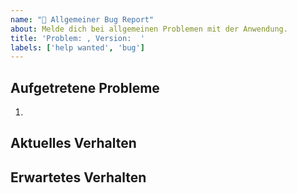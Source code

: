 ```yaml
---
name: "🐛 Allgemeiner Bug Report"
about: Melde dich bei allgemeinen Problemen mit der Anwendung.
title: 'Problem: , Version:  '
labels: ['help wanted', 'bug']
---
```

<!--
  Bitte beschreibe möglichst genau was deine Probleme sind.
-->

## Aufgetretene Probleme

1.

## Aktuelles Verhalten


## Erwartetes Verhalten
